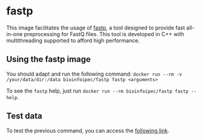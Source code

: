 # fastp

This image facilitates the usage of [fastp](https://github.com/OpenGene/fastp), a tool designed to provide fast all-in-one preprocessing for FastQ files. This tool is developed in C++ with multithreading supported to afford high performance.

## Using the fastp image
You should adapt and run the following command: `docker run --rm -v /your/data/dir:/data bioinfoipec/fastp fastp <arguments>`

To see the `fastp` help, just run `docker run --rm bioinfoipec/fastp fastp --help`.

## Test data
To test the previous command, you can access the [following link](https://github.com/OpenGene/fastp).